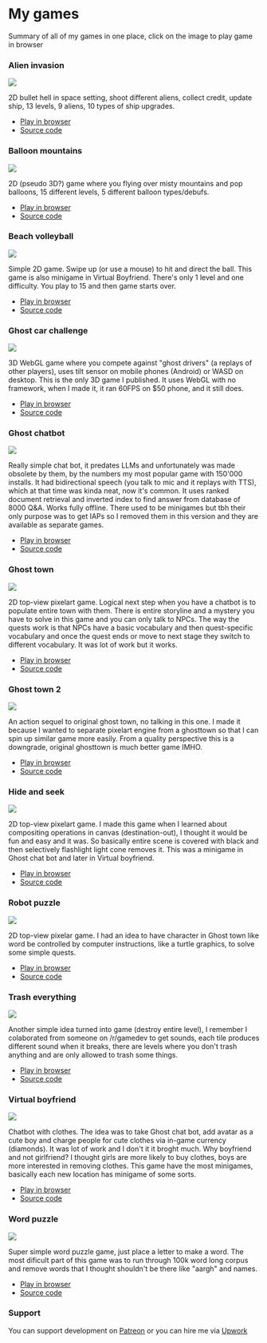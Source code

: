 # My games

Summary of all of my games in one place, click on the image to play game in browser

### Alien invasion ###
[<img src="image/alien_invasion.png">](https://dvhx.github.io/game-alien-invasion/)

2D bullet hell in space setting, shoot different aliens, collect credit, update ship, 13 levels, 9 aliens, 10 types of ship upgrades. 
- [Play in browser](https://dvhx.github.io/game-alien-invasion/)
- [Source code](https://github.com/dvhx/alien-invasion)

### Balloon mountains ###
[<img src="image/balloon_mountains.png">](https://github.com/dvhx/game-balloon-mountains)

2D (pseudo 3D?) game where you flying over misty mountains and pop balloons, 15 different levels, 5 different balloon types/debufs. 
- [Play in browser](https://github.com/dvhx/game-balloon-mountains)
- [Source code](https://github.com/dvhx/game-balloon-mountains)

### Beach volleyball ###
[<img src="image/beach_volleyball.png">](https://github.com/dvhx/game-beach-volleyball)

Simple 2D game. Swipe up (or use a mouse) to hit and direct the ball. This game is also minigame in Virtual Boyfriend. There's only 1 level and one difficulty. You play to 15 and then game starts over. 
- [Play in browser](https://github.com/dvhx/game-beach-volleyball)
- [Source code](https://github.com/dvhx/game-beach-volleyball)

### Ghost car challenge ###
[<img src="image/ghost_car_challenge.png">](https://github.com/dvhx/game-ghost-car-challenge)

3D WebGL game where you compete against "ghost drivers" (a replays of other players), uses tilt sensor on mobile phones (Android) or WASD on desktop. This is the only 3D game I published. It uses WebGL with no framework, when I made it, it ran 60FPS on $50 phone, and it still does.
- [Play in browser](https://github.com/dvhx/game-ghost-car-challenge)
- [Source code](https://github.com/dvhx/game-ghost-car-challenge)

### Ghost chatbot ###
[<img src="image/ghost_chat_bot.png">](https://github.com/dvhx/game-ghost-chatbot)

Really simple chat bot, it predates LLMs and unfortunately was made obsolete by them, by the numbers my most popular game with 150'000 installs. It had bidirectional speech (you talk to mic and it replays with TTS), which at that time was kinda neat, now it's common. It uses ranked document retrieval and inverted index to find answer from database of 8000 Q&A. Works fully offline. There used to be minigames but tbh their only purpose was to get IAPs so I removed them in this version and they are available as separate games.
- [Play in browser](https://github.com/dvhx/game-ghost-chatbot)
- [Source code](https://github.com/dvhx/game-ghost-chat-bot)

### Ghost town ###
[<img src="image/ghosttown.png">](https://github.com/dvhx/game-ghost-town)

2D top-view pixelart game. Logical next step when you have a chatbot is to populate entire town with them. There is entire storyline and a mystery you have to solve in this game and you can only talk to NPCs. The way the quests work is that NPCs have a basic vocabulary and then quest-specific vocabulary and once the quest ends or move to next stage they switch to different vocabulary. It was lot of work but it works.
- [Play in browser](https://github.com/dvhx/game-ghost-town)
- [Source code](https://github.com/dvhx/game-ghost-town)

### Ghost town 2 ###
[<img src="image/ghosttown2.png">](https://github.com/dvhx/game-ghost-town-2)

An action sequel to original ghost town, no talking in this one. I made it because I wanted to separate pixelart engine from a ghosttown so that I can spin up similar game more easily. From a quality perspective this is a downgrade, original ghosttown is much better game IMHO.
- [Play in browser](https://github.com/dvhx/game-ghost-town-2)
- [Source code](https://github.com/dvhx/game-ghost-town2)

### Hide and seek ###
[<img src="image/hide_and_seek.png">](https://github.com/dvhx/game-hide-and-seek)

2D top-view pixelart game. I made this game when I learned about compositing operations in canvas (destination-out), I thought it would be fun and easy and it was. So basically entire scene is covered with black and then selectively flashlight light cone removes it. This was a minigame in Ghost chat bot and later in Virtual boyfriend.
- [Play in browser](https://github.com/dvhx/game-hide-and-seek)
- [Source code](https://github.com/dvhx/game-hide-and-seek)

### Robot puzzle ###
[<img src="image/robot_puzzle.png">](https://github.com/dvhx/game-robot-puzzle)

2D top-view pixelar game. I had an idea to have character in Ghost town like word be controlled by computer instructions, like a turtle graphics, to solve some simple quests.
- [Play in browser](https://github.com/dvhx/game-robot-puzzle)
- [Source code](https://github.com/dvhx/game-robot-puzzle)

### Trash everything ###
[<img src="image/trash_everything.png">](https://github.com/dvhx/game-trash-everything)

Another simple idea turned into game (destroy entire level), I remember I colaborated from someone on /r/gamedev to get sounds, each tile produces different sound when it breaks, there are levels where you don't trash anything and are only allowed to trash some things. 
- [Play in browser](https://github.com/dvhx/game-trash-everything)
- [Source code](https://github.com/dvhx/game-trash-everything)

### Virtual boyfriend ###
[<img src="image/virtual_boyfriend.png">](https://github.com/dvhx/game-virtual-boyfriend)

Chatbot with clothes. The idea was to take Ghost chat bot, add avatar as a cute boy and charge people for cute clothes via in-game currency (diamonds). It was lot of work and I don't it it broght much. Why boyfriend and not girlfriend? I thought girls are more likely to buy clothes, boys are more interested in removing clothes. This game have the most minigames, basically each new location has minigame of some sorts.
- [Play in browser](https://github.com/dvhx/game-virtual-boyfriend)
- [Source code](https://github.com/dvhx/game-virtual-boyfriend)

### Word puzzle ###
[<img src="image/word_puzzle.png">](https://github.com/dvhx/game-word-puzzle)

Super simple word puzzle game, just place a letter to make a word. The most dificult part of this game was to run through 100k word long corpus and remove words that I thought shouldn't be there like "aargh" and names.
- [Play in browser](https://github.com/dvhx/game-word-puzzle)
- [Source code](https://github.com/dvhx/game-word-puzzle)

### Support

You can support development on [Patreon](https://www.patreon.com/DusanHalicky) or you can hire me via [Upwork](https://www.upwork.com/freelancers/~013b4c3d6e772fdb01)
